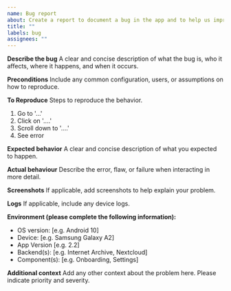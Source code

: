```yaml
---
name: Bug report
about: Create a report to document a bug in the app and to help us improve
title: ""
labels: bug
assignees: ""
---
```


**Describe the bug**
A clear and concise description of what the bug is, who it affects, where it happens, and when it occurs.

**Preconditions**
Include any common configuration, users, or assumptions on how to reproduce.

**To Reproduce**
Steps to reproduce the behavior.

1. Go to '...'
2. Click on '....'
3. Scroll down to '....'
4. See error

**Expected behavior**
A clear and concise description of what you expected to happen.

**Actual behaviour**
Describe the error, flaw, or failure when interacting in more detail.

**Screenshots**
If applicable, add screenshots to help explain your problem.

**Logs**
If applicable, include any device logs.

**Environment (please complete the following information):**

- OS version: [e.g. Android 10]
- Device: [e.g. Samsung Galaxy A2]
- App Version [e.g. 2.2]
- Backend(s): [e.g. Internet Archive, Nextcloud]
- Component(s): [e.g. Onboarding, Settings]

**Additional context**
Add any other context about the problem here. Please indicate priority and severity.
